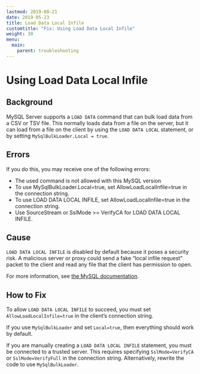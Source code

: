 ```yaml
---
lastmod: 2019-08-21
date: 2019-05-23
title: Load Data Local Infile
customtitle: "Fix: Using Load Data Local Infile"
weight: 30
menu:
  main:
    parent: troubleshooting
---
```


# Using Load Data Local Infile

## Background

MySQL Server supports a `LOAD DATA` command that can bulk load data from a CSV or TSV file.
This normally loads data from a file on the server, but it can load from a file on the client by using
the `LOAD DATA LOCAL` statement, or by setting `MySqlBulkLoader.Local = true`.

## Errors

If you do this, you may receive one of the following errors:

* The used command is not allowed with this MySQL version
* To use MySqlBulkLoader.Local=true, set AllowLoadLocalInfile=true in the connection string.
* To use LOAD DATA LOCAL INFILE, set AllowLoadLocalInfile=true in the connection string.
* Use SourceStream or SslMode >= VerifyCA for LOAD DATA LOCAL INFILE.

## Cause

`LOAD DATA LOCAL INFILE` is disabled by default because it poses a security risk. A
malicious server or proxy could send a fake “local infile request” packet to the client and
read any file that the client has permission to open.

For more information, see [the MySQL documentation](https://dev.mysql.com/doc/refman/8.0/en/load-data-local.html).

## How to Fix

To allow `LOAD DATA LOCAL INFILE` to succeed, you must set `AllowLoadLocalInfile=true`
in the client’s connection string.

If you use `MySqlBulkLoader` and set `Local=true`, then everything should work by default.

If you are manually creating a `LOAD DATA LOCAL INFILE` statement, you must be connected
to a trusted server. This requires specifying `SslMode=VerifyCA` or `SslMode=VerifyFull` in the
connection string. Alternatively, rewrite the code to use `MySqlBulkLoader`.
